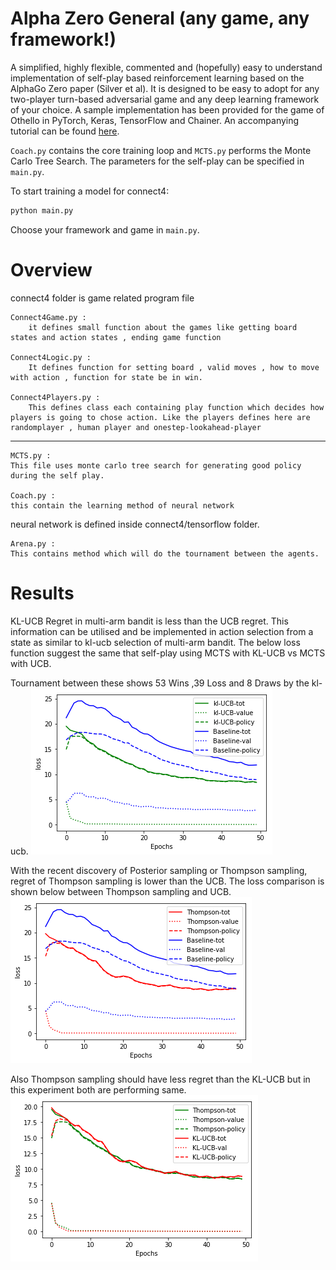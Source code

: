 # Alpha Zero General (any game, any framework!)

A simplified, highly flexible, commented and (hopefully) easy to understand implementation of self-play based reinforcement learning based on the AlphaGo Zero paper (Silver et al). It is designed to be easy to adopt for any two-player turn-based adversarial game and any deep learning framework of your choice. A sample implementation has been provided for the game of Othello in PyTorch, Keras, TensorFlow and Chainer. An accompanying tutorial can be found [here](http://web.stanford.edu/~surag/posts/alphazero.html).

```Coach.py``` contains the core training loop and ```MCTS.py``` performs the Monte Carlo Tree Search. The parameters for the self-play can be specified in ```main.py```.

To start training a model for connect4:
```bash
python main.py
```
Choose your framework and game in ```main.py```.

# Overview
connect4 folder is game related program file
	
	Connect4Game.py :
		it defines small function about the games like getting board states and action states , ending game function
	
	Connect4Logic.py :
		It defines function for setting board , valid moves , how to move with action , function for state be in win.

	Connect4Players.py :
		This defines class each containing play function which decides how players is going to chose action. Like the players defines here are randomplayer , human player and onestep-lookahead-player



------------------------------------------------------------------
	MCTS.py :
	This file uses monte carlo tree search for generating good policy during the self play.

	Coach.py :
	this contain the learning method of neural network 

neural network is defined inside connect4/tensorflow folder.

	Arena.py :
	This contains method which will do the tournament between the agents.
# Results	
KL-UCB Regret in multi-arm bandit is less than the UCB regret. This information can be utilised and be implemented in action selection from a state as similar to kl-ucb selection of multi-arm bandit. The below loss function suggest the same that self-play using MCTS with KL-UCB vs MCTS with UCB.

Tournament between these shows 53 Wins ,39 Loss and 8 Draws by the kl-ucb.
![kl-ucb/Baseline loss function](images/kl-ucbVSbaseline.png)

With the recent discovery of Posterior sampling  or Thompson sampling, regret of Thompson sampling is lower than the UCB. The loss comparison is shown below between Thompson sampling and UCB.
![kl-ucb/Baseline loss function](images/thompsonVSbaseline.png)

Also Thompson sampling should have less regret than the KL-UCB but in this experiment both are performing same.
![kl-ucb/Baseline loss function](images/kl-ucbVSthompson.png)

